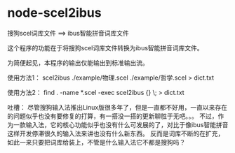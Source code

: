 # node-scel2ibus

搜狗scel词库文件 ==> ibus智能拼音词库文件

这个程序的功能在于将搜狗scel词库文件转换为ibus智能拼音词库文件。

为简便起见，本程序的输出仅能输出到标准输出流。

使用方法1： scel2ibus ./example/物理.scel ./example/哲学.scel > dict.txt

使用方法2： find . -name *.scel -exec scel2ibus {} \\; > dict.txt

吐槽： 
尽管搜狗输入法推出Linux版很多年了，但是一直都不好用，一直以来存在的问题似乎也没有要修复的打算，有一搭没一搭的更新聊胜于无吧。。。
不过，作为一款输入法，它的核心功能似乎也没有什么可发展的了，对比于像ibus智能拼音这样开发停滞很久的输入法来讲也没有什么新东西。
反而是词库不断的在扩充，如此一来只要把词库给装上，不管是什么输入法它不都是搜狗吗？
